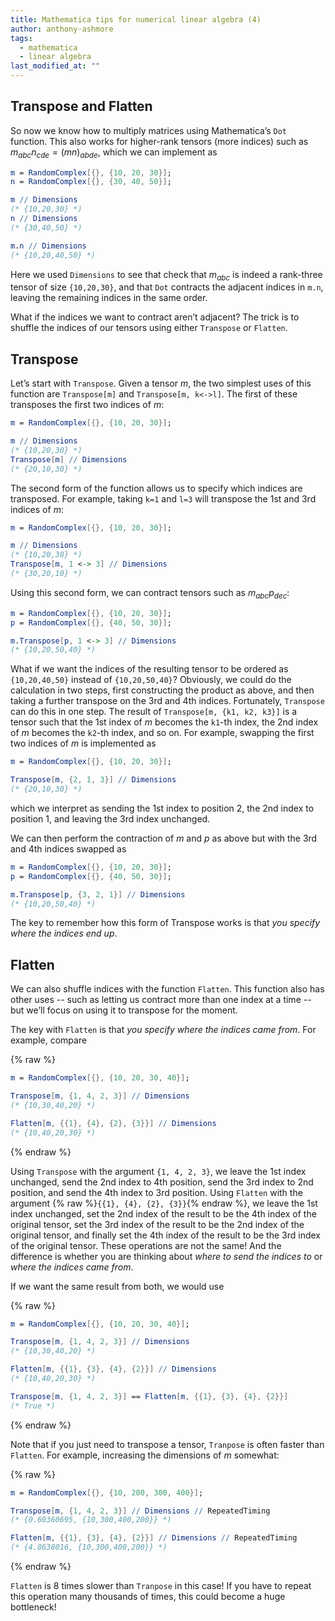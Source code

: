 ```yaml
---
title: Mathematica tips for numerical linear algebra (4)
author: anthony-ashmore
tags:
  - mathematica
  - linear algebra
last_modified_at: ""
---
```


## Transpose and Flatten

So now we know how to multiply matrices using Mathematica’s `Dot` function. This also works for higher-rank tensors (more indices) such as $m_{abc} n_{cde} = (mn)_{abde}$, which we can implement as

```mathematica
m = RandomComplex[{}, {10, 20, 30}];
n = RandomComplex[{}, {30, 40, 50}];

m // Dimensions
(* {10,20,30} *)
n // Dimensions
(* {30,40,50} *)

m.n // Dimensions
(* {10,20,40,50} *)
```

Here we used `Dimensions` to see that check that $m_{abc}$ is indeed a rank-three tensor of size `{10,20,30}`, and that `Dot` contracts the adjacent indices in `m.n`, leaving the remaining indices in the same order.

What if the indices we want to contract aren’t adjacent? The trick is to shuffle the indices of our tensors using either `Transpose` or `Flatten`.

## Transpose

Let’s start with `Transpose`. Given a tensor $m$, the two simplest uses of this function are `Transpose[m]` and `Transpose[m, k<->l]`. The first of these transposes the first two indices of $m$:

```mathematica
m = RandomComplex[{}, {10, 20, 30}];

m // Dimensions
(* {10,20,30} *)
Transpose[m] // Dimensions
(* {20,10,30} *)
```

The second form of the function allows us to specify which indices are transposed. For example, taking `k=1` and `l=3` will transpose the 1st and 3rd indices of $m$:

```mathematica
m = RandomComplex[{}, {10, 20, 30}];

m // Dimensions
(* {10,20,30} *)
Transpose[m, 1 <-> 3] // Dimensions
(* {30,20,10} *)
```

Using this second form, we can contract tensors such as $m_{abc} p_{dec}$:

```mathematica
m = RandomComplex[{}, {10, 20, 30}];
p = RandomComplex[{}, {40, 50, 30}];

m.Transpose[p, 1 <-> 3] // Dimensions
(* {10,20,50,40} *)
```

What if we want the indices of the resulting tensor to be ordered as `{10,20,40,50}` instead of `{10,20,50,40}`? Obviously, we could do the calculation in two steps, first constructing the product as above, and then taking a further transpose on the 3rd and 4th indices. Fortunately, `Transpose` can do this in one step. The result of `Transpose[m, {k1, k2, k3}]` is a tensor such that the 1st index of $m$ becomes the `k1`-th index, the 2nd index of $m$ becomes the `k2`-th index, and so on. For example, swapping the first two indices of $m$ is implemented as

```mathematica
m = RandomComplex[{}, {10, 20, 30}];

Transpose[m, {2, 1, 3}] // Dimensions
(* {20,10,30} *)
```

which we interpret as sending the 1st index to position 2, the 2nd index to position 1, and leaving the 3rd index unchanged.

We can then perform the contraction of $m$ and $p$ as above but with the 3rd and 4th indices swapped as

```mathematica
m = RandomComplex[{}, {10, 20, 30}];
p = RandomComplex[{}, {40, 50, 30}];

m.Transpose[p, {3, 2, 1}] // Dimensions
(* {10,20,50,40} *)
```

The key to remember how this form of Transpose works is that *you specify where the indices end up*.

## Flatten

We can also shuffle indices with the function `Flatten`. This function also has other uses -- such as letting us contract more than one index at a time -- but we’ll focus on using it to transpose for the moment.

The key with `Flatten` is that *you specify where the indices came from*. For example, compare

{% raw %}
```mathematica
m = RandomComplex[{}, {10, 20, 30, 40}];

Transpose[m, {1, 4, 2, 3}] // Dimensions
(* {10,30,40,20} *)

Flatten[m, {{1}, {4}, {2}, {3}}] // Dimensions
(* {10,40,20,30} *)
```
{% endraw %}

Using `Transpose` with the argument `{1, 4, 2, 3}`, we leave the 1st index unchanged, send the 2nd index to 4th position, send the 3rd index to 2nd position, and send the 4th index to 3rd position. Using `Flatten` with the argument {% raw %}`{{1}, {4}, {2}, {3}}`{% endraw %}, we leave the 1st index unchanged, set the 2nd index of the result to be the 4th index of the original tensor, set the 3rd index of the result to be the 2nd index of the original tensor, and finally set the 4th index of the result to be the 3rd index of the original tensor. These operations are not the same! And the difference is whether you are thinking about *where to send the indices to* or *where the indices came from*.

If we want the same result from both, we would use

{% raw %}
```mathematica
m = RandomComplex[{}, {10, 20, 30, 40}];

Transpose[m, {1, 4, 2, 3}] // Dimensions
(* {10,30,40,20} *)

Flatten[m, {{1}, {3}, {4}, {2}}] // Dimensions
(* {10,40,20,30} *)

Transpose[m, {1, 4, 2, 3}] == Flatten[m, {{1}, {3}, {4}, {2}}]
(* True *)
```
{% endraw %}

Note that if you just need to transpose a tensor, `Tranpose` is often faster than `Flatten`. For example, increasing the dimensions of $m$ somewhat:

{% raw %}
```mathematica
m = RandomComplex[{}, {10, 200, 300, 400}];

Transpose[m, {1, 4, 2, 3}] // Dimensions // RepeatedTiming
(* {0.60360695, {10,300,400,200}} *)

Flatten[m, {{1}, {3}, {4}, {2}}] // Dimensions // RepeatedTiming
(* {4.8638016, {10,300,400,200}} *)
```
{% endraw %}

`Flatten` is 8 times slower than `Tranpose` in this case! If you have to repeat this operation many thousands of times, this could become a huge bottleneck!
